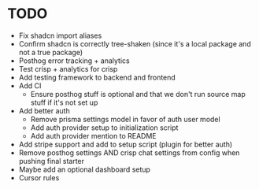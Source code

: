 # TODO

- Fix shadcn import aliases
- Confirm shadcn is correctly tree-shaken (since it's a local package and not a true package)
- Posthog error tracking + analytics
- Test crisp + analytics for crisp
- Add testing framework to backend and frontend
- Add CI
  - Ensure posthog stuff is optional and that we don't run source map stuff if it's not set up
- Add better auth
  - Remove prisma settings model in favor of auth user model
  - Add auth provider setup to initialization script
  - Add auth provider mention to README
- Add stripe support and add to setup script (plugin for better auth)
- Remove posthog settings AND crisp chat settings from config when pushing final starter
- Maybe add an optional dashboard setup
- Cursor rules
